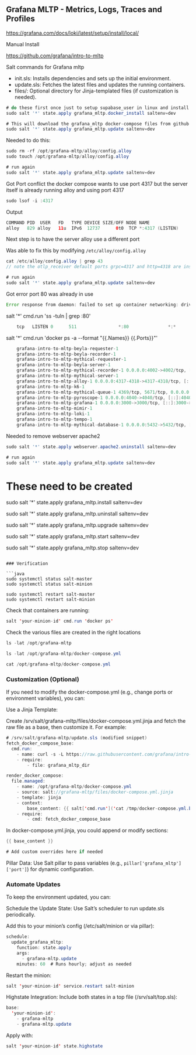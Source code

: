 ## Grafana MLTP - Metrics, Logs, Traces and Profiles

https://grafana.com/docs/loki/latest/setup/install/local/

Manual Install

https://github.com/grafana/intro-to-mltp


Salt commands for Grafana mltp

- init.sls: Installs dependencies and sets up the initial environment.
- update.sls: Fetches the latest files and updates the running containers.
- files/: Optional directory for Jinja-templated files (if customization is needed).

```java
# do these first once just to setup supabase_user in linux and install docker and docker-compose
sudo salt '*' state.apply grafana_mltp.docker_install saltenv=dev

# This will download the grafana_mltp docker-compose files from github and yaml files and start them
sudo salt '*' state.apply grafana_mltp.update saltenv=dev
```

Needed to do this:

```java
sudo rm -rf /opt/grafana-mltp/alloy/config.alloy
sudo touch /opt/grafana-mltp/alloy/config.alloy
```

```java
# run again
sudo salt '*' state.apply grafana_mltp.update saltenv=dev
```

Got Port conflict the docker compose wants to use port 4317 but the server itself is already running alloy and using port 4317

```java
sudo lsof -i :4317
```

Output

```java
COMMAND PID  USER   FD   TYPE DEVICE SIZE/OFF NODE NAME
alloy   829 alloy   11u  IPv6  12737      0t0  TCP *:4317 (LISTEN)
```

Next step is to have the server alloy use a different port

Was able to fix this by modifying `/etc/alloy/config.alloy`

```java
cat /etc/alloy/config.alloy | grep 43
// note the otlp_receiver default ports grpc=4317 and http=4318 are instead 4327 and 4328 
```

```java
# run again
sudo salt '*' state.apply grafana_mltp.update saltenv=dev
```

Got error port 80 was already in use

```java
Error response from daemon: failed to set up container networking: driver failed programming external connectivity on endpoint grafana-intro-to-mltp-mythical-server-1 (6ea05ecad0639f8b8015a4b973e857a83bb2396526432387a890147fe76909c5): failed to bind host port for 0.0.0.0:80:192.16.0.5:80/tcp: address already in use
```

salt '*' cmd.run 'ss -tuln | grep :80'

```java
    tcp   LISTEN 0      511                *:80               *:*
```

salt '*' cmd.run 'docker ps -a --format "{{.Names}} {{.Ports}}"'

```java
    grafana-intro-to-mltp-beyla-requester-1 
    grafana-intro-to-mltp-beyla-recorder-1 
    grafana-intro-to-mltp-mythical-requester-1 
    grafana-intro-to-mltp-beyla-server-1 
    grafana-intro-to-mltp-mythical-recorder-1 0.0.0.0:4002->4002/tcp, [::]:4002->4002/tcp
    grafana-intro-to-mltp-mythical-server-1 
    grafana-intro-to-mltp-alloy-1 0.0.0.0:4317-4318->4317-4318/tcp, [::]:4317-4318->4317-4318/tcp, 0.0.0.0:6832->6832/tcp, [::]:6832->6832/tcp, 0.0.0.0:12348->12348/tcp, [::]:12348->12348/tcp, 0.0.0.0:55679->55679/tcp, [::]:55679->55679/tcp, 0.0.0.0:12347->12345/tcp, [::]:12347->12345/tcp
    grafana-intro-to-mltp-k6-1 
    grafana-intro-to-mltp-mythical-queue-1 4369/tcp, 5671/tcp, 0.0.0.0:5672->5672/tcp, [::]:5672->5672/tcp, 15671/tcp, 15691-15692/tcp, 25672/tcp, 0.0.0.0:15672->15672/tcp, [::]:15672->15672/tcp
    grafana-intro-to-mltp-pyroscope-1 0.0.0.0:4040->4040/tcp, [::]:4040->4040/tcp
    grafana-intro-to-mltp-grafana-1 0.0.0.0:3000->3000/tcp, [::]:3000->3000/tcp
    grafana-intro-to-mltp-mimir-1 
    grafana-intro-to-mltp-loki-1 
    grafana-intro-to-mltp-tempo-1 
    grafana-intro-to-mltp-mythical-database-1 0.0.0.0:5432->5432/tcp, [::]:5432->5432/tcp
```

Needed to remove webserver apache2

```java
sudo salt '*' state.apply webserver.apache2.uninstall saltenv=dev
```

```java
# run again
sudo salt '*' state.apply grafana_mltp.update saltenv=dev
```

# These need to be created
sudo salt '*' state.apply grafana_mltp.install saltenv=dev

sudo salt '*' state.apply grafana_mltp.uninstall saltenv=dev

sudo salt '*' state.apply grafana_mltp.upgrade saltenv=dev

sudo salt '*' state.apply grafana_mltp.start saltenv=dev

sudo salt '*' state.apply grafana_mltp.stop saltenv=dev
```

### Verification

```java
sudo systemctl status salt-master
sudo systemctl status salt-minion

sudo systemctl restart salt-master
sudo systemctl restart salt-minion
```

Check that containers are running:

```java
salt 'your-minion-id' cmd.run 'docker ps'
```

Check the various files are created in the right locations

```java
ls -lat /opt/grafana-mltp

ls -lat /opt/grafana-mltp/docker-compose.yml

cat /opt/grafana-mltp/docker-compose.yml
```

### Customization (Optional)

If you need to modify the docker-compose.yml (e.g., change ports or environment variables), you can:

Use a Jinja Template:

Create /srv/salt/grafana-mltp/files/docker-compose.yml.jinja and fetch the raw file as a base, then customize it. For example:

```java
# /srv/salt/grafana-mltp/update.sls (modified snippet)
fetch_docker_compose_base:
  cmd.run:
    - name: curl -s -L https://raw.githubusercontent.com/grafana/intro-to-mltp/main/docker-compose.yml -o /tmp/docker-compose.yml.base
    - require:
        - file: grafana_mltp_dir

render_docker_compose:
  file.managed:
    - name: /opt/grafana-mltp/docker-compose.yml
    - source: salt://grafana-mltp/files/docker-compose.yml.jinja
    - template: jinja
    - context:
        base_content: {{ salt['cmd.run']('cat /tmp/docker-compose.yml.base') | yaml_encode }}
    - require:
        - cmd: fetch_docker_compose_base
```

In docker-compose.yml.jinja, you could append or modify sections:

```java
{{ base_content }}

# Add custom overrides here if needed
```

Pillar Data: Use Salt pillar to pass variables (e.g., `pillar['grafana_mltp']['port']`) for dynamic configuration.


### Automate Updates

To keep the environment updated, you can:

Schedule the Update State: Use Salt’s scheduler to run update.sls periodically.

Add this to your minion’s config (/etc/salt/minion or via pillar):

```java
schedule:
  update_grafana_mltp:
    function: state.apply
    args:
      - grafana-mltp.update
    minutes: 60  # Runs hourly; adjust as needed
```

Restart the minion:

```java
salt 'your-minion-id' service.restart salt-minion
```

Highstate Integration: Include both states in a top file (/srv/salt/top.sls):

```java
base:
  'your-minion-id':
    - grafana-mltp
    - grafana-mltp.update
```

Apply with:

```java
salt 'your-minion-id' state.highstate
```



